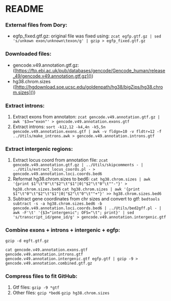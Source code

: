 # README

### External files from Dory:

* egfp_fixed.gtf.gz: original file was fixed using:
  `zcat egfp.gtf.gz | sed 's/unkown exon/unknown\texon/g' | gzip > egfp_fixed.gtf.gz`

### Downloaded files:

* gencode.v49.annotation.gtf.gz: ([https://ftp.ebi.ac.uk/pub/databases/gencode/Gencode_human/release_49/gencode.v49.annotation.gtf.gz]())
* hg38.chrom.sizes ([http://hgdownload.soe.ucsc.edu/goldenpath/hg38/bigZips/hg38.chrom.sizes]())

### Extract introns:

1. Extract exons from annotaton:
   `zcat gencode.v49.annotation.gtf.gz | awk '$3=="exon"' > gencode.v49.annotation.exons.gtf`
2. Extract introns:
   `sort -k12,12 -k4,4n -k5,5n gencode.v49.annotation.exons.gtf | awk -v fldgn=10 -v fldtr=12 -f ../Utils/make_introns.awk > gencode.v49.annotation.introns.gtf`

### Extract intergenic regions:

1. Extract locus coord from annotation file:
   `zcat gencode.v49.annotation.gtf.gz | ../Utils/skipcomments - | ../Utils/extract_locus_coords.pl - > gencode.v49.annotation.loci.coords.bed6`
2. Reformat hg38.chrom.sizes to bed6:
   `cat hg38.chrom.sizes | awk '{print $1"\t"0"\t"$2"\t"$1"|0|"$2"\t"0"\t""-"}' > hg38.chrom.sizes.bed6`
   `cat hg38.chrom.sizes | awk '{print $1"\t"0"\t"$2"\t"$1"|0|"$2"\t"0"\t""+"}' >> hg38.chrom.sizes.bed6`
3. Subtract gene coordinates from chr sizes and convert to gtf:
   `bedtools subtract -s -a hg38.chrom.sizes.bed6 -b gencode.v49.annotation.loci.coords.bed6 | ../Utils/bed2gff.pl - | awk -F'\t' '{$3="intergenic"; OFS="\t"; print}' | sed 's/transcript_id/gene_id/g' > gencode.v49.annotation.intergenic.gtf`

### Combine exons + introns + intergenic + egfp:

`gzip -d egft.gtf.gz`

`cat gencode.v49.annotation.exons.gtf gencode.v49.annotation.introns.gtf gencode.v49.annotation.intergenic.gtf egfp.gtf | gzip -9 > gencode.v49.annotation.combined.gtf.gz`

### Compress files to fit GitHub:

1. Gtf files:
   `gzip -9 *gtf`
2. Other files:
   `gzip *bed6`
   `gzip hg38.chrom.sizes`
